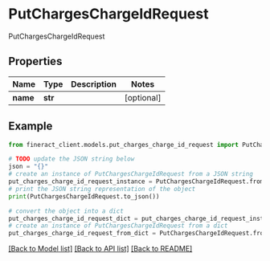 # PutChargesChargeIdRequest

PutChargesChargeIdRequest

## Properties

Name | Type | Description | Notes
------------ | ------------- | ------------- | -------------
**name** | **str** |  | [optional] 

## Example

```python
from fineract_client.models.put_charges_charge_id_request import PutChargesChargeIdRequest

# TODO update the JSON string below
json = "{}"
# create an instance of PutChargesChargeIdRequest from a JSON string
put_charges_charge_id_request_instance = PutChargesChargeIdRequest.from_json(json)
# print the JSON string representation of the object
print(PutChargesChargeIdRequest.to_json())

# convert the object into a dict
put_charges_charge_id_request_dict = put_charges_charge_id_request_instance.to_dict()
# create an instance of PutChargesChargeIdRequest from a dict
put_charges_charge_id_request_from_dict = PutChargesChargeIdRequest.from_dict(put_charges_charge_id_request_dict)
```
[[Back to Model list]](../README.md#documentation-for-models) [[Back to API list]](../README.md#documentation-for-api-endpoints) [[Back to README]](../README.md)


